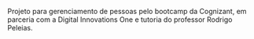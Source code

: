 Projeto para gerenciamento de pessoas pelo bootcamp da Cognizant, em parceria com a Digital Innovations One e tutoria do professor Rodrigo Peleias.
